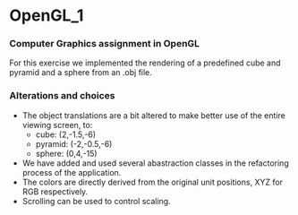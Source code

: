 # OpenGL_1
### Computer Graphics assignment in OpenGL

For this exercise we implemented the rendering of a predefined cube and pyramid and a sphere from an .obj file.

### Alterations and choices

* The object translations are a bit altered to make better use of the entire viewing screen, to:
    * cube: (2,-1.5,-6)
    * pyramid: (-2,-0.5,-6)
    * sphere: (0,4,-15)
* We have added and used several abastraction classes in the refactoring process of the application.
* The colors are directly derived from the original unit positions, XYZ for RGB respectively.
* Scrolling can be used to control scaling.
